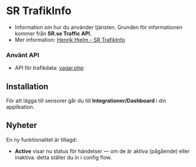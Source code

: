 # SR TrafikInfo
- Information om hur du använder tjänsten. Grunden för informationen kommer från **SR.se Traffic API**.  
- Mer information: [Henrik Hjelm - SR TrafikInfo](https://www.henrikhjelm.se/wordpress/sr-trafikonfo-och-etc/)

### Använt API
- API för trafikdata: [vagar.php](https://www.henrikhjelm.se/api/vagar.php)

## Installation
För att lägga till sensorer går du till **Integrationer/Dashboard** i din applikation.

## Nyheter
En ny funktionalitet är tillagd:  
- **Active**  visar nu status för händelser — om de är aktiva (pågående) eller inaktiva. detta ställer du in i config flow.

